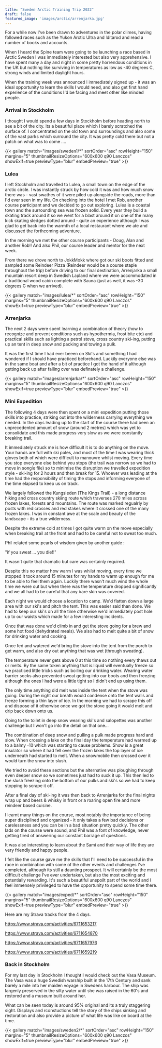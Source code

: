 ```yaml
---
title: "Sweden Arctic Training Trip 2022"
draft: false
featured_image: 'images/arctic/arrenjarka.jpg'
---
```




For a while now I've been drawn to adventures in the polar climes, having followed races such as the Yukon Arctic Ultra and Iditarod and read a number of books and accounts.

When I heard the Spine team were going to be launching a race based in Arctic Sweden I was immediately interested but also very apprehensive. I have spent many a day and night in some pretty horrendous conditions in the UK but nothing like surviving in temperatures as low as -40 degrees C, strong winds and limited daylight hours.

When the training week was announced I immediately signed up - it was an ideal opportunity to learn the skills I would need, and also get first hand experience of the conditions I'd be facing and meet other like minded people.



### Arrival in Stockholm

I thought I would spend a few days in Stockholm before heading north to see a bit of the city. Its a beautiful place which I barely scratched the surface of. I concentrated on the old town and surroundings and also some of the vast parks which surround the city. It was pretty cold there but not a patch on what was to come ....


{{< gallery match="images/sweden1/*" sortOrder="asc" rowHeight="150" margins="5" thumbnailResizeOptions="600x600 q90 Lanczos" showExif=true previewType="blur" embedPreview="true" >}}



### Lulea


I left Stockholm and travelled to Lulea, a small town on the edge of the arctic circle. I was instantly struck by how cold it was and how much snow there was - vast swathes of it were piled up alongside the roads, more than I'd ever seen in my life. On checking into the hotel I met Rob, another course participant and we decided to go out exploring. Lulea is a coastal town and the surrounding sea was frozen solid. Every year they build a skating track around it so we went for a blast around it on one of the many kick skating sledges dotted around -  quite an experience although I was glad to get back into the warmth of a local restaurant where we ate and discussed the forthcoming adventure.

In the morning we met the other course participants - Doug, Alan and another Rob!! And also Phil, our course leader and mentor for the next week.

From there we drove north to JokkMokk where got our ski boots fitted and sampled some Reindeer Pizza (Reindeer would be a course staple throughout the trip) before driving to our final destination, Arrenjarka a small mountain resort deep in Swedish Lapland where we were accommodated in a traditional wood cabin complete with Sauna (just as well, it was -30 degrees C when we arrived).


{{< gallery match="images/lulea/*" sortOrder="asc" rowHeight="150" margins="5" thumbnailResizeOptions="600x600 q90 Lanczos" showExif=true previewType="blur" embedPreview="true" >}}



### Arrenjarka


The next 2 days were spent learning a combination of theory (how to recognize and prevent conditions such as hypothermia, frost bite etc) and practical skills such as lighting a petrol stove, cross country ski-ing, putting up an tent in deep snow and packing and towing a pulk.

It was the first time I had ever beeen on Ski's and something I had wondered if I should have practiced beforehand. Luckily everyone else was in the same boat and after a bit of practice I got the hand of it although getting back up after falling over was definately a challenge.



{{< gallery match="images/arrenjarka/*" sortOrder="asc" rowHeight="150" margins="5" thumbnailResizeOptions="600x600 q90 Lanczos" showExif=true previewType="blur" embedPreview="true" >}}



### Mini Expedition

The following 4 days were then spent on a mini expedition putting those skills into practice, striking out into the wilderness carrying everything we needed. In the days leading up to the start of the course there had been an unprecedented amount of snow (around 2 metres) which was yet to consolidate and this made progress very slow as we were constantly breaking trail.

It immediately struck me is how difficult it is to do anything on the move. Your hands are full with ski poles, and most of the time I was wearing thick gloves both of which were difficult to manouvre whilst moving. Every time you stop everyone else behind you stops (the trail was norrow so we had to move in songle file) so to minimise the disruption we travelled expedition style - ski-ing for 2 hours and then break for 15. Whoever was leading at the time had the responsibility of timing the stops and informing everyone of the time elapsed to keep us on track.

We largely followed the Kungsleden (The Kings Trail) - a long distance hiking and cross country skiing route which traverses 270 miles across frozen lakes, forests and mountains. The route was marked regualrly by posts with red crosses and red stakes where it crossed one of the many frozen lakes. I was in constant awe at the scale and beauty of the landscape - its a true wilderness.

Despite the extreme cold at times I got quite warm on the move especially when breaking trail at the front and had to be careful not to sweat too much.

Phil related some pearls of wisdom given by another guide : 

"if you sweat ... you die!!"

It wasn't quite that dramatic but care was certainly required.

Despite this no matter how warm I was whilst moving, every time we stopped it took around 15 minutes for my hands to warm up enough for me to be able to feel them again. Luckily there wasn't much wind the whole time we were out but when there was the temperature dropped significantly and we all had to be careful that any bare skin was covered.

Each night we would choose a location to camp. We'd flatten down a large area with our ski's and pitch the tent. This was easier said than done. We had to keep our ski's on all the time otherwise we'd immediately post hole up to our waists which made for a few interesting incidents. 

Once that was done we'd climb in and get the stove going for a brew and some hot food (dehydrated meals). We also had to melt quite a bit of snow for drinking water and cooking. 

Once fed and watered we'd bring the stove into the tent from the porch to get warm, and also dry out anything that was wet (through sweating).

The temperature never gets above 0 at this time so nothing every thaws out or melts. By the same token anything that is liquid will eventually freeze so we practiced little tricks such as boiling our drinking water. Wearing water barrier socks also prevented sweat getting into our boots and then freezing although the ones I had were a little tight so I didn't end up using them.

The only time anything did melt was inside the tent when the stove was going. During the night our breath would condense onto the tent walls and freeze forming a thin layer of ice. In the morning we had to scrape this off and dispose of it otherwise once we got the stove going it would melt and drip back down onto us.

Going to the toilet in deep snow wearing ski's and salopettes was another challenge but I won't go into the detail on that one...

The combination of deep snow and pulling a pulk made progress hard and slow. When crossing a lake on the final day the temperature had warmed up to a balmy -10 which was starting to cause problems. Show is a great insulator so where it had fell over the frozen lakes the top layer of ice underneath had started to melt. When a snowmobile then crossed over it would turn the snow into slush.

We tried to avoid these sections but the alternative was ploughing through even deeper snow so we sometimes just had to suck it up. This then led to the slush freezing onto the bottom of our pulks and ski's so we had to keep stopping to scrape it off.

After a final day of ski-ing it was then back to Arrenjarka for the final nights wrap up and beers & whisky in front or a roaring open fire and more reindeer based cuisine.

I learnt many things on the course, most notably the  importance of being super disciplined and organized - it only takes a few bad decisions or carelessness and you can be in a bad situation pretty quickly. The other lads on the course were sound, and Phil was a font of knowledge, never getting tired of answering our constant barrage of questions. 

It was also interesting to learn about the Sami and their way of life they are very friendly and happy people.

I felt like the course gave me the skills that I'll need to be successful in the race in combination with some of the other events and challenges I've completed, although its still a daunting prospect. It will certainly be the most difficult challenge I've ever undertaken, but also the most exciting and potentially rewarding. It's such a beautiful unspoilt part of the world and I feel immensely privileged to have the opportunity to spend some time there.

{{< gallery match="images/exped/*" sortOrder="asc" rowHeight="150" margins="5" thumbnailResizeOptions="600x600 q90 Lanczos" showExif=true previewType="blur" embedPreview="true" >}}

Here are my Strava tracks from the 4 days.

https://www.strava.com/activities/6711653217

https://www.strava.com/activities/6711654870

https://www.strava.com/activities/6711657976

https://www.strava.com/activities/6711659219





### Back in Stockholm

For my last day  in Stockholm I thought I would check out the Vasa Museum. The Vasa was a huge Swedish warship built in the 17th Century and sank barely a mile into her maiden voyage in Swedens harbour. The ship was largenly preserved in the silty water until she was raised in the 60's and restored and a museum built around her.

What can be seen today is around 95% original and its a truly staggering sight. Displays and rconstuctions tell the story of the ships sinking and restoration and also provide a picture of what life was like on board at the time.

{{< gallery match="images/sweden2/*" sortOrder="asc" rowHeight="150" margins="5" thumbnailResizeOptions="600x600 q90 Lanczos" showExif=true previewType="blur" embedPreview="true" >}}



